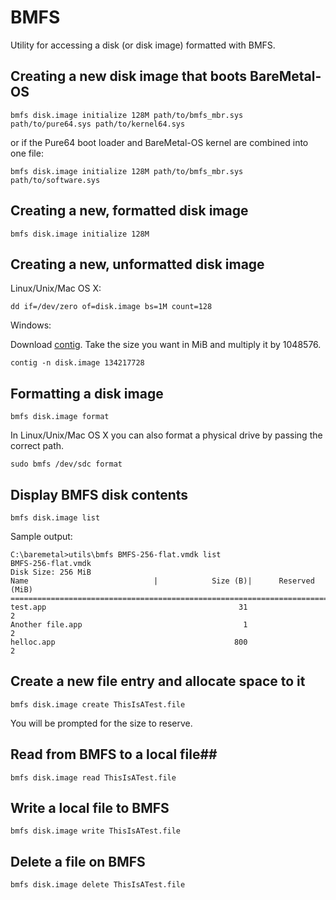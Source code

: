 # BMFS #


Utility for accessing a disk (or disk image) formatted with BMFS.

## Creating a new disk image that boots BareMetal-OS ##

    bmfs disk.image initialize 128M path/to/bmfs_mbr.sys path/to/pure64.sys path/to/kernel64.sys

or if the Pure64 boot loader and BareMetal-OS kernel are combined into one file:

    bmfs disk.image initialize 128M path/to/bmfs_mbr.sys path/to/software.sys


## Creating a new, formatted disk image ##

    bmfs disk.image initialize 128M


## Creating a new, unformatted disk image ##

Linux/Unix/Mac OS X:

    dd if=/dev/zero of=disk.image bs=1M count=128

Windows:

Download [contig](http://technet.microsoft.com/en-us/sysinternals/bb897428.aspx). Take the size you want in MiB and multiply it by 1048576.

	contig -n disk.image 134217728


## Formatting a disk image ##

	bmfs disk.image format

In Linux/Unix/Mac OS X you can also format a physical drive by passing the correct path.

	sudo bmfs /dev/sdc format

## Display BMFS disk contents ##

	bmfs disk.image list

Sample output:

	C:\baremetal>utils\bmfs BMFS-256-flat.vmdk list
	BMFS-256-flat.vmdk
	Disk Size: 256 MiB
	Name                            |            Size (B)|      Reserved (MiB)
	==========================================================================
	test.app                                           31                    2
	Another file.app                                    1                    2
	helloc.app                                        800                    2

## Create a new file entry and allocate space to it ##

	bmfs disk.image create ThisIsATest.file

You will be prompted for the size to reserve.

## Read from BMFS to a local file##

	bmfs disk.image read ThisIsATest.file

## Write a local file to BMFS ##

	bmfs disk.image write ThisIsATest.file

## Delete a file on BMFS ##

	bmfs disk.image delete ThisIsATest.file

